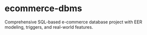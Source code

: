 # ecommerce-dbms
Comprehensive SQL-based e-commerce database project with EER modeling, triggers, and real-world features.

